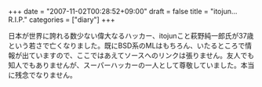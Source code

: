 +++
date = "2007-11-02T00:28:52+09:00"
draft = false
title = "itojun... R.I.P."
categories = ["diary"]
+++

日本が世界に誇れる数少ない偉大なるハッカー、itojunこと萩野純一郎氏が37歳という若さで亡くなりました。既にBSD系のMLはもちろん、いたるところで情報が出ていますので、ここではあえてソースへのリンクは張りません。友人でも知人でもありませんが、スーパーハッカーの一人として尊敬していました。本当に残念でなりません。
